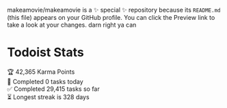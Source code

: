 makeamovie/makeamovie is a ✨ special ✨ repository because its `README.md` (this file) appears on your GitHub profile.
You can click the Preview link to take a look at your changes. darn right ya can

# Todoist Stats

<!-- TODO-IST:START -->
🏆  42,365 Karma Points           
🌸  Completed 0 tasks today           
✅  Completed 29,415 tasks so far           
⏳  Longest streak is 328 days
<!-- TODO-IST:END -->